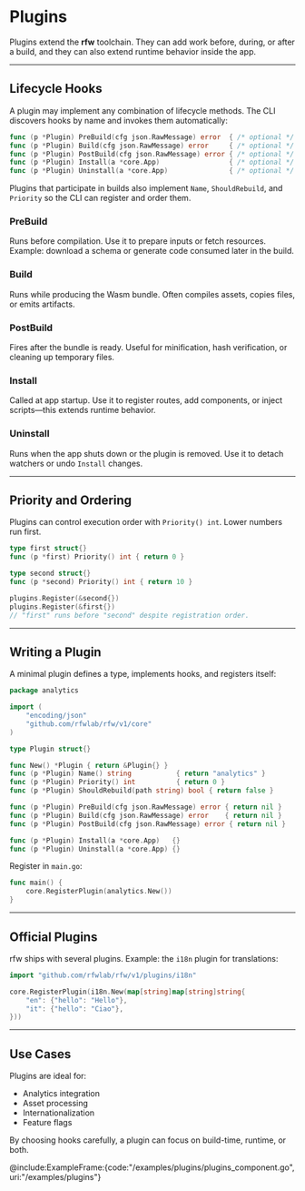 # Plugins

Plugins extend the **rfw** toolchain. They can add work before, during, or after a build, and they can also extend runtime behavior inside the app.

---

## Lifecycle Hooks

A plugin may implement any combination of lifecycle methods. The CLI discovers hooks by name and invokes them automatically:

```go
func (p *Plugin) PreBuild(cfg json.RawMessage) error  { /* optional */ }
func (p *Plugin) Build(cfg json.RawMessage) error     { /* optional */ }
func (p *Plugin) PostBuild(cfg json.RawMessage) error { /* optional */ }
func (p *Plugin) Install(a *core.App)                 { /* optional */ }
func (p *Plugin) Uninstall(a *core.App)               { /* optional */ }
```

Plugins that participate in builds also implement `Name`, `ShouldRebuild`, and `Priority` so the CLI can register and order them.

### PreBuild

Runs before compilation. Use it to prepare inputs or fetch resources. Example: download a schema or generate code consumed later in the build.

### Build

Runs while producing the Wasm bundle. Often compiles assets, copies files, or emits artifacts.

### PostBuild

Fires after the bundle is ready. Useful for minification, hash verification, or cleaning up temporary files.

### Install

Called at app startup. Use it to register routes, add components, or inject scripts—this extends runtime behavior.

### Uninstall

Runs when the app shuts down or the plugin is removed. Use it to detach watchers or undo `Install` changes.

---

## Priority and Ordering

Plugins can control execution order with `Priority() int`. Lower numbers run first.

```go
type first struct{}
func (p *first) Priority() int { return 0 }

type second struct{}
func (p *second) Priority() int { return 10 }

plugins.Register(&second{})
plugins.Register(&first{})
// "first" runs before "second" despite registration order.
```

---

## Writing a Plugin

A minimal plugin defines a type, implements hooks, and registers itself:

```go
package analytics

import (
    "encoding/json"
    "github.com/rfwlab/rfw/v1/core"
)

type Plugin struct{}

func New() *Plugin { return &Plugin{} }
func (p *Plugin) Name() string           { return "analytics" }
func (p *Plugin) Priority() int          { return 0 }
func (p *Plugin) ShouldRebuild(path string) bool { return false }

func (p *Plugin) PreBuild(cfg json.RawMessage) error { return nil }
func (p *Plugin) Build(cfg json.RawMessage) error    { return nil }
func (p *Plugin) PostBuild(cfg json.RawMessage) error { return nil }

func (p *Plugin) Install(a *core.App)   {}
func (p *Plugin) Uninstall(a *core.App) {}
```

Register in `main.go`:

```go
func main() {
    core.RegisterPlugin(analytics.New())
}
```

---

## Official Plugins

rfw ships with several plugins. Example: the `i18n` plugin for translations:

```go
import "github.com/rfwlab/rfw/v1/plugins/i18n"

core.RegisterPlugin(i18n.New(map[string]map[string]string{
    "en": {"hello": "Hello"},
    "it": {"hello": "Ciao"},
}))
```

---

## Use Cases

Plugins are ideal for:

* Analytics integration
* Asset processing
* Internationalization
* Feature flags

By choosing hooks carefully, a plugin can focus on build-time, runtime, or both.

@include\:ExampleFrame:{code:"/examples/plugins/plugins\_component.go", uri:"/examples/plugins"}
